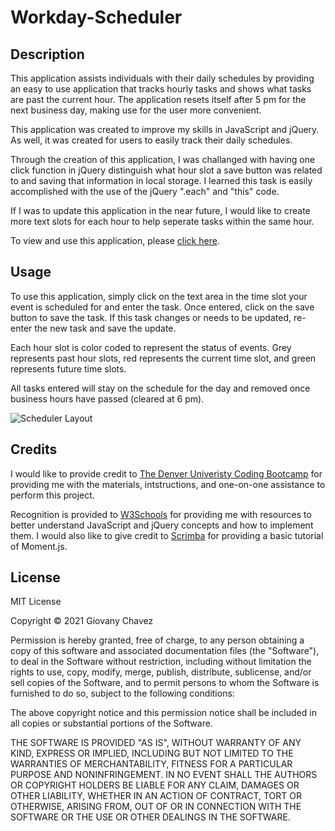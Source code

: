 # Workday-Scheduler

## Description 

This application assists individuals with their daily schedules by providing an easy to use application that tracks hourly tasks and shows what tasks are past the current hour. The application resets itself after 5 pm for the next business day, making use for the user more convenient.

This application was created to improve my skills in JavaScript and jQuery. As well, it was created for users to easily track their daily schedules.

Through the creation of this application, I was challanged with having one click function in jQuery distinguish what hour slot a save button was related to and saving that information in local storage. I learned this task is easily accomplished with the use of the jQuery ".each" and "this" code.

If I was to update this application in the near future, I would like to create more text slots for each hour to help seperate tasks within the same hour.

To view and use this application, please [click here]().


## Usage 

To use this application, simply click on the text area in the time slot your event is scheduled for and enter the task. Once entered, click on the save button to save the task. If this task changes or needs to be updated, re-enter the new task and save the update. 

Each hour slot is color coded to represent the status of events. Grey represents past hour slots, red represents the current time slot, and green represents future time slots.

All tasks entered will stay on the schedule for the day and removed once business hours have passed (cleared at 6 pm).

![Scheduler Layout]()


## Credits

I would like to provide credit to [The Denver Univeristy Coding Bootcamp](https://bootcamp.du.edu/coding/) for providing me with the materials, intstructions, and one-on-one assistance to perform this project.

Recognition is provided to [W3Schools](https://www.w3schools.com/) for providing me with resources to better understand JavaScript and jQuery concepts and how to implement them. I would also like to give credit to [Scrimba](https://scrimba.com/scrim/cwpDGhG) for providing a basic tutorial of Moment.js.


## License

MIT License

Copyright &copy; 2021 Giovany Chavez

Permission is hereby granted, free of charge, to any person obtaining a copy
of this software and associated documentation files (the "Software"), to deal
in the Software without restriction, including without limitation the rights
to use, copy, modify, merge, publish, distribute, sublicense, and/or sell
copies of the Software, and to permit persons to whom the Software is
furnished to do so, subject to the following conditions:

The above copyright notice and this permission notice shall be included in all
copies or substantial portions of the Software.

THE SOFTWARE IS PROVIDED "AS IS", WITHOUT WARRANTY OF ANY KIND, EXPRESS OR
IMPLIED, INCLUDING BUT NOT LIMITED TO THE WARRANTIES OF MERCHANTABILITY,
FITNESS FOR A PARTICULAR PURPOSE AND NONINFRINGEMENT. IN NO EVENT SHALL THE
AUTHORS OR COPYRIGHT HOLDERS BE LIABLE FOR ANY CLAIM, DAMAGES OR OTHER
LIABILITY, WHETHER IN AN ACTION OF CONTRACT, TORT OR OTHERWISE, ARISING FROM,
OUT OF OR IN CONNECTION WITH THE SOFTWARE OR THE USE OR OTHER DEALINGS IN THE
SOFTWARE.
